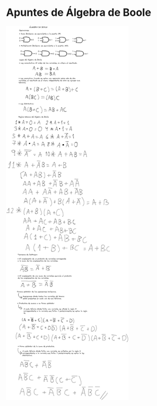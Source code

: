 # Apuntes de Álgebra de Boole

<picture>
    <source media="(prefers-color-scheme: dark)" srcset="./boole-dark.png" />
    <source media="(prefers-color-scheme: light)" srcset="./boole-light.png" />
    <img alt="Apuntes de Álgebra de Boole." src="./boole-light.png" />
</picture>